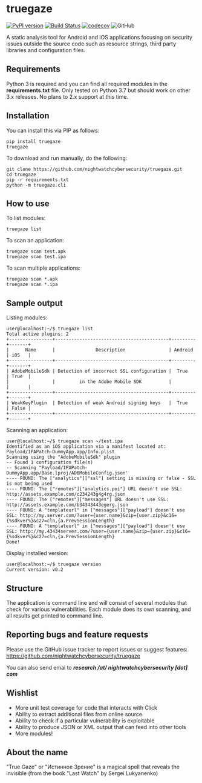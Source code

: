 # truegaze
[![PyPI version](https://badge.fury.io/py/truegaze.svg)](https://badge.fury.io/py/truegaze)
[![Build Status](https://travis-ci.org/nightwatchcybersecurity/truegaze.svg?branch=master)](https://travis-ci.org/nightwatchcybersecurity/truegaze)
[![codecov](https://codecov.io/gh/nightwatchcybersecurity/truegaze/branch/master/graph/badge.svg)](https://codecov.io/gh/nightwatchcybersecurity/truegaze)
![GitHub](https://img.shields.io/github/license/nightwatchcybersecurity/truegaze.svg)

A static analysis tool for Android and iOS applications focusing on security issues outside the
source code such as resource strings, third party libraries and configuration files.

## Requirements
Python 3 is required and you can find all required modules in the **requirements.txt** file.
Only tested on Python 3.7 but should work on other 3.x releases. No plans to 2.x support at
this time.

## Installation
You can install this via PIP as follows:
```
pip install truegaze
truegaze
```
To download and run manually, do the following:
```
git clone https://github.com/nightwatchcybersecurity/truegaze.git
cd truegaze
pip -r requirements.txt
python -m truegaze.cli
```

## How to use 
To list modules:
```
truegaze list
```
To scan an application:
```
truegaze scan test.apk
truegaze scan test.ipa
```
To scan multiple applications:
```
truegaze scan *.apk
truegaze scan *.ipa
```

## Sample output
Listing modules:
```
user@localhost:~/$ truegaze list
Total active plugins: 2
+----------------+------------------------------------------+---------+-------+
|      Name      |               Description                | Android | iOS   |
+----------------+------------------------------------------+---------+-------+
| AdobeMobileSdk | Detection of incorrect SSL configuration |  True   | True  |
|                |         in the Adobe Mobile SDK          |         |       |
+----------------+------------------------------------------+---------+-------+
| WeakKeyPlugin  | Detection of weak Android signing keys   |  True   | False |
+----------------+------------------------------------------+---------+-------+
```

Scanning an application:
```
user@localhost:~/$ truegaze scan ~/test.ipa
Identified as an iOS application via a manifest located at: Payload/IPAPatch-DummyApp.app/Info.plist
Scanning using the "AdobeMobileSdk" plugin
-- Found 1 configuration file(s)
-- Scanning "Payload/IPAPatch-DummyApp.app/Base.lproj/ADBMobileConfig.json'
---- FOUND: The ["analytics"]["ssl"] setting is missing or false - SSL is not being used
---- FOUND: The ["remotes"]["analytics.poi"] URL doesn't use SSL: http://assets.example.com/c234243g4g4rg.json
---- FOUND: The ["remotes"]["messages"] URL doesn't use SSL: http://assets.example.com/b34343443egerg.json
---- FOUND: A "templateurl" in ["messages"]["payload"] doesn't use SSL: http://my.server.com/?user={user.name}&zip={user.zip}&c16={%sdkver%}&c27=cln,{a.PrevSessionLength}
---- FOUND: A "templateurl" in ["messages"]["payload"] doesn't use SSL: http://my.43434server.com/?user={user.name}&zip={user.zip}&c16={%sdkver%}&c27=cln,{a.PrevSessionLength}
Done!
```

Display installed version:
```
user@localhost:~/$ truegaze version
Current version: v0.2
```

## Structure
The application is command line and will consist of several modules that check for various
vulnerabilities. Each module does its own scanning, and all results get printed to command line.

## Reporting bugs and feature requests
Please use the GitHub issue tracker to report issues or suggest features:
https://github.com/nightwatchcybersecurity/truegaze

You can also send emai to ***research /at/ nightwatchcybersecurity [dot] com***

## Wishlist
   * More unit test coverage for code that interacts with Click 
   * Ability to extract additional files from online source
   * Ability to check if a particular vulnerability is exploitable
   * Ability to produce JSON or XML output that can feed into other tools
   * More modules!

## About the name
"True Gaze" or "Истинное Зрение" is a magical spell that reveals the invisible (from the book "Last Watch" by Sergei Lukyanenko)